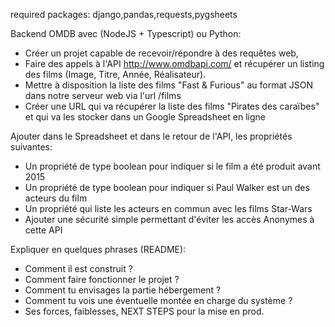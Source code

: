 required packages: django,pandas,requests,pygsheets

Backend OMDB avec (NodeJS + Typescript) ou Python:
- Créer un projet capable de recevoir/répondre à des requêtes web, 
- Faire des appels à l'API http://www.omdbapi.com/ et récupérer un listing des films (Image, Titre, Année, Réalisateur).
- Mettre à disposition la liste des films "Fast & Furious" au format JSON dans notre serveur web via l'url /films
- Créer une URL qui va récupérer la liste des films "Pirates des caraïbes" et qui va les stocker dans un Google Spreadsheet en ligne 

Ajouter dans le Spreadsheet et dans le retour de l'API, les propriétés suivantes:
- Un propriété de type boolean pour indiquer si le film a été produit avant 2015
- Un propriété de type boolean pour indiquer si Paul Walker est un des acteurs du film
- Un propriété qui liste les acteurs en commun avec les films Star-Wars 
- Ajouter une sécurité simple permettant d'éviter les accès Anonymes à cette API 

Expliquer en quelques phrases (README):
- Comment il est construit ?
- Comment faire fonctionner le projet ?
- Comment tu envisages la partie hébergement ?
- Comment tu vois une éventuelle montée en charge du système ?
- Ses forces, faiblesses, NEXT STEPS pour la mise en prod.
